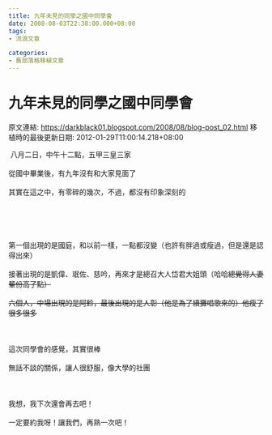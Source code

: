 ```yaml
---
title: 九年未見的同學之國中同學會
date: 2008-08-03T22:38:00.000+08:00
tags: 
- 流浪文章

categories:
- 舊部落格移植文章
---
```


# 九年未見的同學之國中同學會

原文連結: https://darkblack01.blogspot.com/2008/08/blog-post_02.html
移植時的最後更新日期: 2012-01-29T11:00:14.218+08:00

&nbsp;八月二日，中午十二點，五甲三皇三家<br /><br />從國中畢業後，有九年沒有和大家見面了<br /><br />其實在這之中，有零碎的幾次，不過，都沒有印象深刻的<br /><br /><a name='more'></a><br /><br /><br /><br />第一個出現的是國庭，和以前一樣，一點都沒變（也許有胖過或瘦過，但是還是認得出來）<br /><br />接著出現的是凱偉、珉佐、慈吟，再來才是總召大人岱君大姐頭（哈哈~~總覺得人妻輩份高了點）<br /><br />六個人，中場出現的是阿鈴，最後出現的是人彰（他是為了續攤唱歌來的）他瘦了很多很多~~<br /><br /><br /><br />這次同學會的感覺，其實很棒<br /><br />無話不談的關係，讓人很舒服，像大學的社團<br /><br /><br /><br />我想，我下次還會再去吧！<br /><br />一定要約我呀！讓我們，再熟一次吧！
